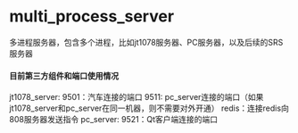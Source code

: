 # multi_process_server
多进程服务器，包含多个进程，比如jt1078服务器、PC服务器，以及后续的SRS服务器

#### 目前第三方组件和端口使用情况
jt1078_server: 
    9501：汽车连接的端口
    9511: pc_server连接的端口（如果jt1078_server和pc_server在同一机器，则不需要对外开通）
    redis：连接redis向808服务器发送指令
pc_server: 
    9521：Qt客户端连接的端口